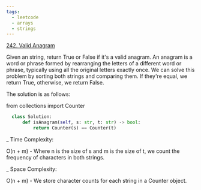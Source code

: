 ```yaml
---
tags:
  - leetcode
  - arrays
  - strings
---
```


<a href="https://leetcode.com/problems/valid-anagram/">242. Valid Anagram</a>

Given an string, return True or False if it's a valid anagram. An anagram is a
word or phrase formed by rearranging the letters of a different word or phrase,
typically using all the original letters exactly once. We can solve this problem
by sorting both strings and comparing them. If they're equal, we return True,
otherwise, we return False.

The solution is as follows:

from collections import Counter

```python
  class Solution:
      def isAnagram(self, s: str, t: str) -> bool:
          return Counter(s) == Counter(t)
```

\_ Time Complexity:

O(n + m) - Where n is the size of s and m is the size of t, we count the
frequency of characters in both strings.

\_ Space Complexity:

O(n + m) - We store character counts for each string in a Counter object.
